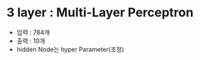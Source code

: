 # 3 layer : Multi-Layer Perceptron
- 입력 : 784개<br>
- 출력 : 10개<br>
- hidden Node는 hyper Parameter(조정)